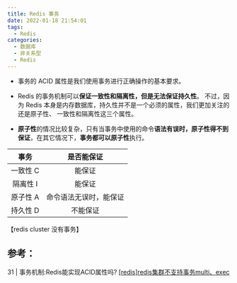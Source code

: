 ```yaml
---
title: Redis 事务
date: 2022-01-18 21:54:01
tags:
  - Redis
categories: 
  - 数据库
  - 非关系型
  - Redis
---
```


<p></p>
<!-- more -->



+ 事务的 ACID 属性是我们使用事务进行正确操作的基本要求。
+ Redis 的事务机制可以**保证一致性和隔离性，但是无法保证持久性**。
  不过，因为 Redis 本身是内存数据库，持久性并不是一个必须的属性，我们更加关注的还是原子性、 一致性和隔离性这三个属性。

+ **原子性**的情况比较复杂，只有当事务中使用的命令**语法有误时，原子性得不到保证**，在其它情况下，**事务都可以原子性**执行。

事务 | 是否能保证
:-: | :-:
一致性 C | 能保证
隔离性 I | 能保证
原子性 A | 命令语法无误时，能保证
持久性 D | 不能保证

 【redis  cluster 没有事务】

## 参考：
31 | 事务机制:Redis能实现ACID属性吗?
[[redis]redis集群不支持事务multi、exec](https://www.liangzl.com/get-article-detail-129391.html) 